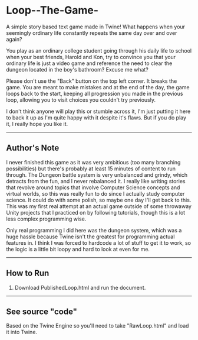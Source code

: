 # Loop--The-Game-
A simple story based text game made in Twine! What happens when your seemingly ordinary life constantly repeats the same day over and over again? 

You play as an ordinary college student going through his daily life to school when your best friends, Harold and Kon, try to convince you that your ordinary life is just a video game and reference the need to clear the dungeon located in the boy's bathroom? Excuse me what? 

Please don't use the "Back" button on the top left corner. It breaks the game. You are meant to make mistakes and at the end of the day, the game loops back to the start, keeping all progression you made in the previous loop, allowing you to visit choices you couldn't try previously.

I don't think anyone will play this or stumble across it, I'm just putting it here to back it up as I'm quite happy with it despite it's flaws. But if you do play it, I really hope you like it.

---------------------
Author's Note
---------------------
I never finished this game as it was very ambitious (too many branching possibilities) but there's probably at least 15 minutes of content to run through. The Dungeon battle system is very unbalanced and grindy, which detracts from the fun, and I never rebalanced it. I really like writing stories that revolve around topics that involve Computer Science concepts and virtual worlds, so this was really fun to do since I actually study computer science. It could do with some polish, so maybe one day I'll get back to this. This was my first real attempt at an actual game outside of some throwaway Unity projects that I practiced on by following tutorials, though this is a lot less complex programming wise. 

Only real programming I did here was the dungeon system, which was a huge hassle because Twine isn't the greatest for programming actual features in. I think I was forced to hardcode a lot of stuff to get it to work, so the logic is a little bit loopy and hard to look at even for me. 

----------------------
How to Run
----------------------
1) Download PublishedLoop.html and run the document.

---------------------
See source "code"
---------------------
Based on the Twine Engine so you'll need to take "RawLoop.html" and load it into Twine.


